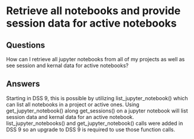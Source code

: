 # Retrieve all notebooks and provide session data for active notebooks

## Questions

How can I retrieve all jupyter notebooks from all of my projects as well as see session and kernal data for active notebooks?

## Answers

Starting in DSS 9, this is possible by utilizing list_jupyter_notebook() which can list all notebooks in a project or active ones. Using get_jupyter_notebook() along get_sessions() on a jupyter notebook will list session data and kernal data for an active notebook. list_jupyter_notebooks() and get_jupyter_notebook() calls were added in DSS 9 so an upgrade to DSS 9 is required to use those function calls. 
